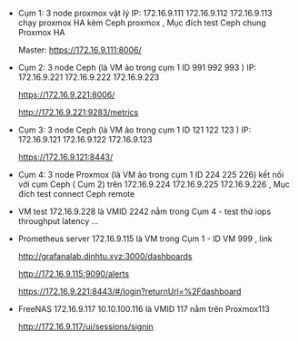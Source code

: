   + Cụm 1: 3 node proxmox vật lý IP: 172.16.9.111 172.16.9.112 172.16.9.113 chạy proxmox HA kèm Ceph proxmox , Mục đích test Ceph chung Proxmox HA

    Master: https://172.16.9.111:8006/

  + Cụm 2: 3 node Ceph (là VM ảo trong cụm 1 ID 991 992 993 ) IP: 172.16.9.221 172.16.9.222 172.16.9.223

    https://172.16.9.221:8006/

    http://172.16.9.221:9283/metrics

  + Cụm 3: 3 node Ceph (là VM ảo trong cụm 1 ID 121 122 123 ) IP: 172.16.9.121 172.16.9.122 172.16.9.123

    https://172.16.9.121:8443/

  + Cụm 4: 3 node Proxmox (là VM ảo trong cụm 1 ID 224 225 226) kết nối với cụm Ceph ( Cụm 2) trên 172.16.9.224 172.16.9.225 172.16.9.226 , Mục đích test connect Ceph remote

  + VM test 172.16.9.228 là VMID 2242 nằm trong Cụm 4 - test thử iops throughput latency ...

  + Prometheus server 172.16.9.115 là VM trong Cụm 1 - ID VM 999 , link

    http://grafanalab.dinhtu.xyz:3000/dashboards

    http://172.16.9.115:9090/alerts

    https://172.16.9.221:8443/#/login?returnUrl=%2Fdashboard

 
  + FreeNAS 172.16.9.117 10.10.100.116 là VMID 117 nằm trên Proxmox113

    http://172.16.9.117/ui/sessions/signin